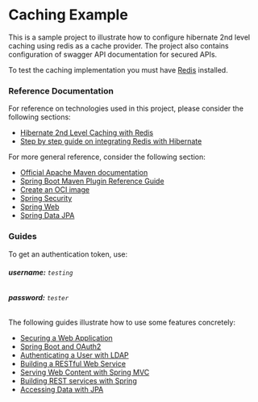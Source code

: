 # Caching Example

This is a sample project to illustrate how to configure hibernate 2nd level caching using redis as a cache provider. The project also contains configuration of swagger API documentation for secured APIs.

To test the caching implementation you must have [Redis](https://redis.io/download) installed.

### Reference Documentation

For reference on technologies used in this project, please consider the following sections:

* [Hibernate 2nd Level Caching with Redis](https://github.com/redisson/redisson/tree/master/redisson-hibernate)
* [Step by step guide on integrating Redis with Hibernate](https://dzone.com/articles/caching-in-hibernate-with-redis)

For more general reference, consider the following section:

* [Official Apache Maven documentation](https://maven.apache.org/guides/index.html)
* [Spring Boot Maven Plugin Reference Guide](https://docs.spring.io/spring-boot/docs/2.4.2/maven-plugin/reference/html/)
* [Create an OCI image](https://docs.spring.io/spring-boot/docs/2.4.2/maven-plugin/reference/html/#build-image)
* [Spring Security](https://docs.spring.io/spring-boot/docs/2.4.2/reference/htmlsingle/#boot-features-security)
* [Spring Web](https://docs.spring.io/spring-boot/docs/2.4.2/reference/htmlsingle/#boot-features-developing-web-applications)
* [Spring Data JPA](https://docs.spring.io/spring-boot/docs/2.4.2/reference/htmlsingle/#boot-features-jpa-and-spring-data)

### Guides

To get an authentication token, use:

###### **username:** `testing`

###### **password:** `tester`

The following guides illustrate how to use some features concretely:

* [Securing a Web Application](https://spring.io/guides/gs/securing-web/)
* [Spring Boot and OAuth2](https://spring.io/guides/tutorials/spring-boot-oauth2/)
* [Authenticating a User with LDAP](https://spring.io/guides/gs/authenticating-ldap/)
* [Building a RESTful Web Service](https://spring.io/guides/gs/rest-service/)
* [Serving Web Content with Spring MVC](https://spring.io/guides/gs/serving-web-content/)
* [Building REST services with Spring](https://spring.io/guides/tutorials/bookmarks/)
* [Accessing Data with JPA](https://spring.io/guides/gs/accessing-data-jpa/)

